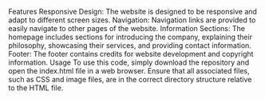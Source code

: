 Features
Responsive Design: The website is designed to be responsive and adapt to different screen sizes.
Navigation: Navigation links are provided to easily navigate to other pages of the website.
Information Sections: The homepage includes sections for introducing the company, explaining their philosophy, showcasing their services, and providing contact information.
Footer: The footer contains credits for website development and copyright information.
Usage
To use this code, simply download the repository and open the index.html file in a web browser. Ensure that all associated files, such as CSS and image files, are in the correct directory structure relative to the HTML file.
